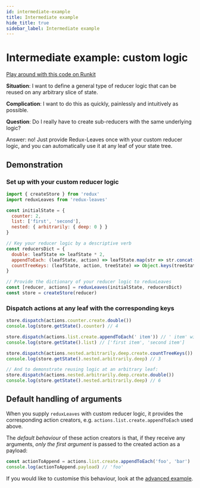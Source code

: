```yaml
---
id: intermediate-example
title: Intermediate example
hide_title: true
sidebar_label: Intermediate example
---
```


# Intermediate example: custom logic

[Play around with this code on Runkit](https://runkit.com/richardcrng/redux-leaves-custom-logic)

**Situation**: I want to define a general type of reducer logic that can be reused on any arbitrary slice of state.

**Complication**: I want to do this as quickly, painlessly and intuitively as possible.

**Question**: Do I really have to create sub-reducers with the same underlying logic?

Answer: no! Just provide Redux-Leaves once with your custom reducer logic, and you can automatically use it at any leaf of your state tree.

## Demonstration

### Set up with your custom reducer logic
```js
import { createStore } from 'redux'
import reduxLeaves from 'redux-leaves'

const initialState = {
  counter: 2,
  list: ['first', 'second'],
  nested: { arbitrarily: { deep: 0 } }
}

// Key your reducer logic by a descriptive verb
const reducersDict = {
  double: leafState => leafState * 2,
  appendToEach: (leafState, action) => leafState.map(str => str.concat(action.payload)),
  countTreeKeys: (leafState, action, treeState) => Object.keys(treeState).length
}

// Provide the dictionary of your reducer logic to reduxLeaves
const [reducer, actions] = reduxLeaves(initialState, reducersDict)
const store = createStore(reducer)
```

### Dispatch actions at any leaf with the corresponding keys
```js
store.dispatch(actions.counter.create.double())
console.log(store.getState().counter) // 4

store.dispatch(actions.list.create.appendToEach(' item')) // ' item' will be the action payload
console.log(store.getState().list) // ['first item', 'second item']

store.dispatch(actions.nested.arbitrarily.deep.create.countTreeKeys())
console.log(store.getState().nested.arbitrarily.deep) // 3

// And to demonstrate reusing logic at an arbitrary leaf:
store.dispatch(actions.nested.arbitrarily.deep.create.double())
console.log(store.getState().nested.arbitrarily.deep) // 6
```

## Default handling of arguments
When you supply `reduxLeaves` with custom reducer logic, it provides the corresponding action creators, e.g. `actions.list.create.appendToEach` used above.

The *default behaviour* of these action creators is that, if they receive any arguments, *only the first argument* is passed to the created action as a payload:

```js
const actionToAppend = actions.list.create.appendToEach('foo', 'bar')
console.log(actionToAppend.payload) // 'foo'
```

If you would like to customise this behaviour, look at the [advanced example](advancedExample.md).